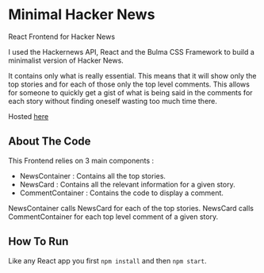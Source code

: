 # Minimal Hacker News
React Frontend for Hacker News

I used the Hackernews API, React and the Bulma CSS Framework to build a minimalist version of Hacker News.

It contains only what is really essential. This means that it will show only the top stories and for each of those only the top level comments. This allows for someone to quickly get a gist of what is being said in the comments for each story without finding oneself
wasting too much time there.

Hosted [here](https://minimalhn.netlify.app/)

## About The Code
This Frontend relies on 3 main components :
- NewsContainer : Contains all the top stories.
- NewsCard :  Contains all the relevant information for a given story.
- CommentContainer :  Contains the code to display a comment.

NewsContainer calls NewsCard for each of the top stories.
NewsCard calls CommentContainer for each top level comment of a given story.

## How To Run
Like any React app you first `npm install` and then `npm start`.
